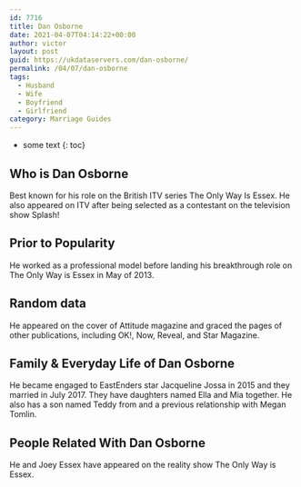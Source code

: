 ```yaml
---
id: 7716
title: Dan Osborne
date: 2021-04-07T04:14:22+00:00
author: victor
layout: post
guid: https://ukdataservers.com/dan-osborne/
permalink: /04/07/dan-osborne
tags:
  - Husband
  - Wife
  - Boyfriend
  - Girlfriend
category: Marriage Guides
---
```


* some text
{: toc}


## Who is Dan Osborne



Best known for his role on the British ITV series The Only Way Is Essex. He also appeared on ITV after being selected as a contestant on the television show Splash!

                
                
                
## Prior to Popularity



He worked as a professional model before landing his breakthrough role on The Only Way is Essex in May of 2013.

                
                
                
## Random data



He appeared on the cover of Attitude magazine and graced the pages of other publications, including OK!, Now, Reveal, and Star Magazine.

                
                
                
## Family & Everyday Life of Dan Osborne



He became engaged to EastEnders star Jacqueline Jossa in 2015 and they married in July 2017. They have daughters named Ella and Mia together. He also has a son named Teddy from and a previous relationship with Megan Tomlin.

                
                
                
## People Related With Dan Osborne



He and Joey Essex have appeared on the reality show The Only Way is Essex.

                
              
            
          
          
          